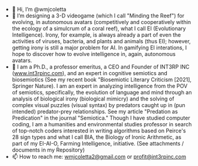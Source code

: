 - 👋 Hi, I’m @wmjcoletta
- 👀 I’m designing a 3-D videogame (which I call "Minding the Reef") for evolving, in autonomous avatars (competitively and cooperatively within the ecology of a simulcrum of a coral reef), what I call EI (Evolutionary Intelligence).  Irony, for example, is always already a part of even the activities of viruses, bacteria, and plants and animals (thus EI); however, getting irony is still a major problem for AI.  In gamifying EI interations, I hope to discover how to evolve intelligence in, again, autonomous avatars.
- 💞️ I am a Ph.D., a professor emeritus, a CEO and Founder of INT3RP INC (www.int3rpinc.com), and an expert in cognitive semiotics and biosemiotics (See my recent book
     "Biosemiotic Literary Criticism [2021], Springer Nature). I am an expert in analyzing intelligence from the POV of semiotics, specifically, the evolution of language and mind through an analysis of biological irony (biological mimicry) and the solving of complex visual puzzles (visual syntax) by predators caught up in (pun intended) predator-prey relationships.  See my article "Predation as Predication" in the journal "Semiotica."  Though I have studied computer coding, I am a humanities and environmental studies professor in search of top-notch coders interested in writing algorithms based on Peirce's 28 sign types and what I call BIA, the Biology of Ironic Arithmetic, as part of my EI-AI-O, Farming Intelligence, initiative. (See attachments / documents in my Repository)
- 📫 How to reach me: wmjcoletta2@gmail.com or profit@int3rpinc.com

<!---
wmjcoletta/wmjcoletta is a ✨ special ✨ repository because its `README.md` (this file) appears on your GitHub profile.
You can click the Preview link to take a look at your changes.
--->
